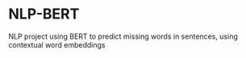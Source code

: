 # NLP-BERT
NLP project using BERT to predict missing words in sentences, using contextual word embeddings
